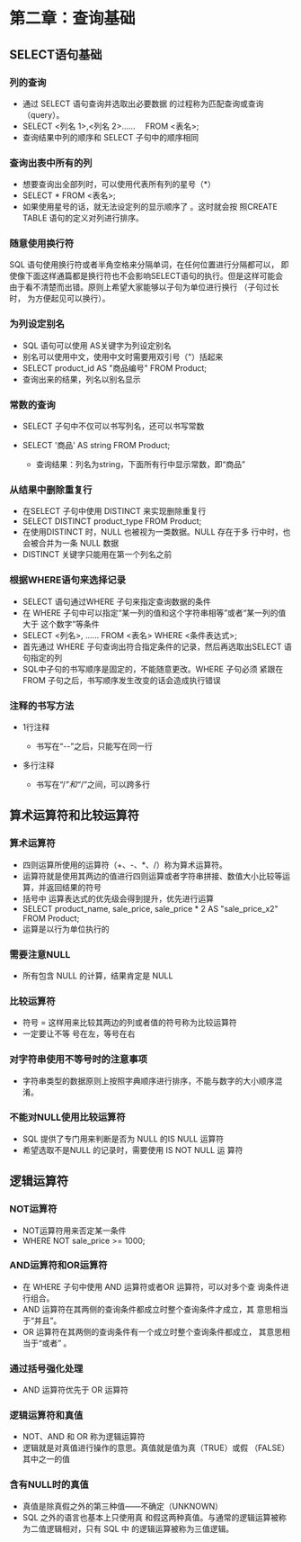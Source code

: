 # 第二章：查询基础

## SELECT语句基础

### 列的查询 

- 通过 SELECT 语句查询并选取出必要数据 的过程称为匹配查询或查询（query）。 
- SELECT <列名 1>,<列名 2>…… 　FROM <表名>;
- 查询结果中列的顺序和 SELECT 子句中的顺序相同 

### 查询出表中所有的列

- 想要查询出全部列时，可以使用代表所有列的星号（*）
- SELECT * FROM <表名>;
- 如果使用星号的话，就无法设定列的显示顺序了	。这时就会按 照CREATE TABLE 语句的定义对列进行排序。

### 随意使用换行符 

SQL 语句使用换行符或者半角空格来分隔单词，在任何位置进行分隔都可以， 即使像下面这样通篇都是换行符也不会影响SELECT语句的执行。但是这样可能会 由于看不清楚而出错。原则上希望大家能够以子句为单位进行换行	（子句过长时， 为方便起见可以换行）。

### 为列设定别名

- SQL 语句可以使用 AS关键字为列设定别名
- 别名可以使用中文，使用中文时需要用双引号（"）括起来 
- SELECT product_id AS "商品编号" FROM Product;
- 查询出来的结果，列名以别名显示

### 常数的查询 

- SELECT 子句中不仅可以书写列名，还可以书写常数
- SELECT '商品' AS string FROM Product;

	- 查询结果：列名为string，下面所有行中显示常数，即“商品”

### 从结果中删除重复行 

- 在SELECT 子句中使用 DISTINCT 来实现删除重复行
- SELECT DISTINCT product_type  FROM Product;
- 在使用DISTINCT 时，NULL 也被视为一类数据。NULL 存在于多 行中时，也会被合并为一条 NULL 数据
- DISTINCT 关键字只能用在第一个列名之前

### 根据WHERE语句来选择记录

- SELECT 语句通过WHERE 子句来指定查询数据的条件
- 在 WHERE 子句中可以指定“某一列的值和这个字符串相等”或者“某一列的值大于 这个数字”等条件
- SELECT <列名>, ……  FROM <表名> WHERE <条件表达式>;
- 首先通过 WHERE 子句查询出符合指定条件的记录，然后再选取出SELECT 语句指定的列
- SQL中子句的书写顺序是固定的，不能随意更改。WHERE 子句必须 紧跟在FROM 子句之后，书写顺序发生改变的话会造成执行错误

### 注释的书写方法

- 1行注释

	- 书写在“--”之后，只能写在同一行

- 多行注释

	- 书写在“/*”和“*/”之间，可以跨多行

## 算术运算符和比较运算符

### 算术运算符 

- 四则运算所使用的运算符（+、-、*、/）称为算术运算符。
- 运算符就是使用其两边的值进行四则运算或者字符串拼接、数值大小比较等运算，并返回结果的符号
- 括号中 运算表达式的优先级会得到提升，优先进行运算
- SELECT product_name, sale_price,   sale_price * 2 AS "sale_price_x2"  FROM Product;
- 运算是以行为单位执行的

### 需要注意NULL 

- 所有包含 NULL 的计算，结果肯定是 NULL

### 比较运算符 

- 符号 = 这样用来比较其两边的列或者值的符号称为比较运算符
- 一定要让不等 号在左，等号在右

### 对字符串使用不等号时的注意事项

- 字符串类型的数据原则上按照字典顺序进行排序，不能与数字的大小顺序混淆。

### 不能对NULL使用比较运算符 

- SQL 提供了专门用来判断是否为 NULL 的IS NULL 运算符
- 希望选取不是NULL 的记录时，需要使用 IS NOT NULL 运 算符

## 逻辑运算符

### NOT运算符 

- NOT运算符用来否定某一条件
- WHERE NOT sale_price >= 1000;

### AND运算符和OR运算符

- 在 WHERE 子句中使用 AND 运算符或者OR 运算符，可以对多个查 询条件进行组合。
- AND 运算符在其两侧的查询条件都成立时整个查询条件才成立，其 意思相当于“并且”。 
- OR 运算符在其两侧的查询条件有一个成立时整个查询条件都成立， 其意思相当于“或者” 。

### 通过括号强化处理

-  AND 运算符优先于 OR 运算符

### 逻辑运算符和真值

- NOT、AND 和 OR 称为逻辑运算符
- 逻辑就是对真值进行操作的意思。真值就是值为真（TRUE）或假 （FALSE）其中之一的值

### 含有NULL时的真值 

- 真值是除真假之外的第三种值——不确定（UNKNOWN）
- SQL 之外的语言也基本上只使用真 和假这两种真值。与通常的逻辑运算被称为二值逻辑相对，只有 SQL 中 的逻辑运算被称为三值逻辑。 

